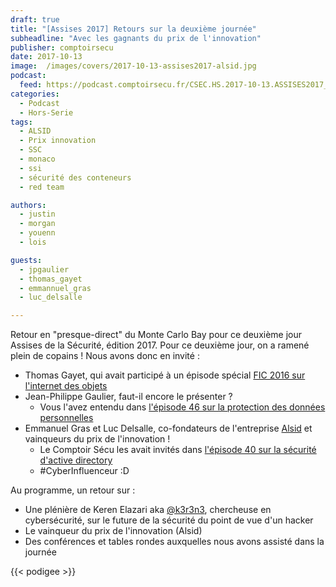 ```yaml
---
draft: true
title: "[Assises 2017] Retours sur la deuxième journée"
subheadline: "Avec les gagnants du prix de l'innovation"
publisher: comptoirsecu
date: 2017-10-13
image:  /images/covers/2017-10-13-assises2017-alsid.jpg
podcast:
  feed: https://podcast.comptoirsecu.fr/CSEC.HS.2017-10-13.ASSISES2017_jour2.mp3
categories:
  - Podcast
  - Hors-Serie
tags:
  - ALSID
  - Prix innovation
  - SSC
  - monaco
  - ssi
  - sécurité des conteneurs
  - red team

authors:
  - justin
  - morgan
  - youenn
  - lois

guests:
  - jpgaulier
  - thomas_gayet
  - emmannuel_gras
  - luc_delsalle

---
```


Retour en "presque-direct" du Monte Carlo Bay pour ce deuxième jour Assises de la Sécurité, édition 2017. Pour ce deuxième jour, on a ramené plein de copains ! Nous avons donc en invité :

- Thomas Gayet, qui avait participé à un épisode spécial [FIC 2016 sur l'internet des objets](https://www.comptoirsecu.fr/podcast/fic2016-5--internet-of-things/)
- Jean-Philippe Gaulier, faut-il encore le présenter ?
  - Vous l'avez entendu dans [l'épisode 46 sur la protection des données personnelles](https://www.comptoirsecu.fr/podcast/%C3%A9pisode-46-protection-des-donn%C3%A9es-personnelles/)
- Emmanuel Gras et Luc Delsalle, co-fondateurs de l'entreprise [Alsid](https://alsid.fr/) et vainqueurs du prix de l'innovation !
  - Le Comptoir Sécu les avait invités dans [l'épisode 40 sur la sécurité d'active directory](https://www.comptoirsecu.fr/podcast/%C3%A9pisode-40-la-s%C3%A9curit%C3%A9-dactive-directory/)
  - #CyberInfluenceur :D


Au programme, un retour sur :

 - Une plénière de Keren Elazari aka [@k3r3n3](https://twitter.com/k3r3n3), chercheuse en cybersécurité, sur le future de la sécurité du point de vue d'un hacker
 - Le vainqueur du prix de l'innovation (Alsid)
 - Des conférences et tables rondes auxquelles nous avons assisté dans la journée

{{< podigee >}}
